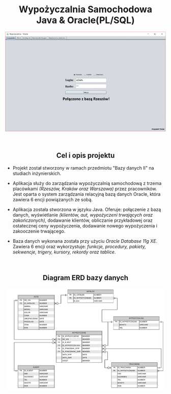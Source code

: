 # <h1 align="center">Wypożyczalnia Samochodowa  <br/>  Java & Oracle(PL/SQL)</h1>  
   
![Alt Text](visualisation.gif)

<br/>

### <h2 align = center> Cel i opis projektu </h2>

-  Projekt został stworzony w ramach przedmiotu "Bazy danych II" na studiach inżynierskich. 

-  Aplikacja służy do zarządzania wypożyczalnią samochodową z trzema placówkami _(Rzeszów, Kraków oraz Warszawa)_ przez pracowników. Jest oparta o system zarządzania relacyjną bazą danych Oracle, która zawiera 6 encji powiązanych ze sobą.

-  Aplikacja została stworzona w języku Java. Oferuje: połączenie z bazą danych, wyświetlanie _(klientów, aut, wypożyczeni trwających oraz zakończonych)_, dodawanie klientów, obliczanie przykładowej oraz ostatecznej ceny wypożyczenia, dodawanie nowego wypożyczenia i zakooczenie trwającego.

-  Baza danych wykonana została przy użyciu _Oracle Database 11g XE_. Zawiera 6 encji oraz wykorzystuje: _funkcje, procedury, pakiety, sekwencje, trigery, kursory, rekordy oraz tablice_.

<br/>

### <h2 align = center>Diagram ERD bazy danych</h2>

![Alt Text](diagram_erd.png)
 
